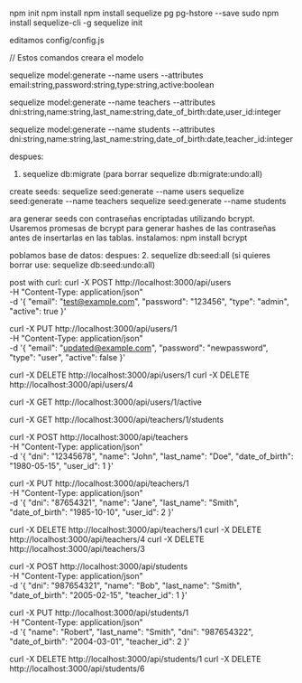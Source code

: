 npm init
npm install
npm install sequelize pg pg-hstore --save
sudo npm install sequelize-cli -g
sequelize init

editamos config/config.js 

// Estos comandos creara el modelo

sequelize model:generate --name users --attributes email:string,password:string,type:string,active:boolean

sequelize model:generate --name teachers --attributes dni:string,name:string,last_name:string,date_of_birth:date,user_id:integer

sequelize model:generate --name students --attributes dni:string,name:string,last_name:string,date_of_birth:date,teacher_id:integer


despues:
1. sequelize db:migrate (para borrar sequelize db:migrate:undo:all)

create seeds:
sequelize seed:generate --name users
sequelize seed:generate --name teachers
sequelize seed:generate --name students


ara generar seeds con contraseñas encriptadas utilizando bcrypt. Usaremos promesas de bcrypt para generar hashes de las contraseñas antes de insertarlas en las tablas.
instalamos:
npm install bcrypt

poblamos base de datos:
 despues:
2. sequelize db:seed:all (si quieres borrar use: sequelize db:seed:undo:all)




post with curl:
curl -X POST http://localhost:3000/api/users \
-H "Content-Type: application/json" \
-d '{
  "email": "test@example.com",
  "password": "123456",
  "type": "admin",
  "active": true
}'

curl -X PUT http://localhost:3000/api/users/1 \
-H "Content-Type: application/json" \
-d '{
  "email": "updated@example.com",
  "password": "newpassword",
  "type": "user",
  "active": false
}'

curl -X DELETE http://localhost:3000/api/users/1
curl -X DELETE http://localhost:3000/api/users/4

curl -X GET http://localhost:3000/api/users/1/active

curl -X GET http://localhost:3000/api/teachers/1/students




curl -X POST http://localhost:3000/api/teachers \
-H "Content-Type: application/json" \
-d '{
  "dni": "12345678",
  "name": "John",
  "last_name": "Doe",
  "date_of_birth": "1980-05-15",
  "user_id": 1
}'

curl -X PUT http://localhost:3000/api/teachers/1 \
-H "Content-Type: application/json" \
-d '{
  "dni": "87654321",
  "name": "Jane",
  "last_name": "Smith",
  "date_of_birth": "1985-10-10",
  "user_id": 2
}'


curl -X DELETE http://localhost:3000/api/teachers/1
curl -X DELETE http://localhost:3000/api/teachers/4
curl -X DELETE http://localhost:3000/api/teachers/3


curl -X POST http://localhost:3000/api/students \
-H "Content-Type: application/json" \
-d '{
  "dni": "987654321",
  "name": "Bob",
  "last_name": "Smith",
  "date_of_birth": "2005-02-15",
  "teacher_id": 1
}'


curl -X PUT http://localhost:3000/api/students/1 \
-H "Content-Type: application/json" \
-d '{
  "name": "Robert",
  "last_name": "Smith",
  "dni": "987654322",
  "date_of_birth": "2004-03-01",
  "teacher_id": 2
}'

curl -X DELETE http://localhost:3000/api/students/1
curl -X DELETE http://localhost:3000/api/students/6


